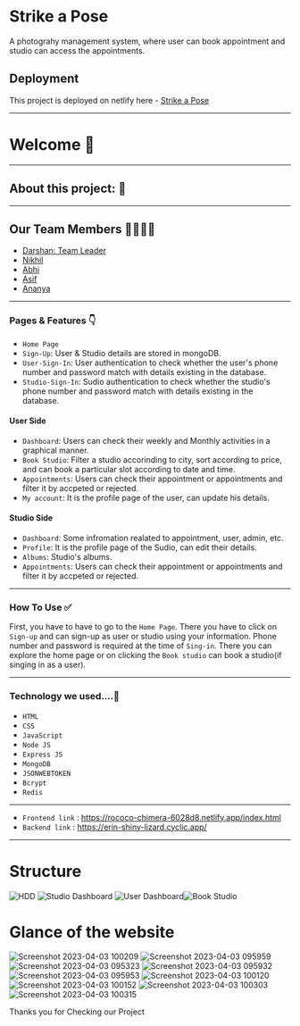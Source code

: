 # Strike a Pose
A photograhy management system, where user can book appointment and studio can access the appointments.

## Deployment

This project is deployed on netlify here - [Strike a Pose](https://rococo-chimera-6028d8.netlify.app/index.html)



---

# Welcome 👋

---

## About this project: 🙌




---

## Our Team Members 🫱🏽‍🫲🏻

- [Darshan: Team Leader](https://www.linkedin.com/in/darshan0261/)
- [Nikhil](https://www.linkedin.com/in/nikhil-kumar-67442a201/)
- [Abhi](https://www.linkedin.com/in/abhi-panchal-29721423a/)
- [Asif](https://www.linkedin.com/in/asif-patel-389b831a2/)
- [Ananya](https://www.linkedin.com/in/ananya-kumari-singh-b06564248/)

---

### Pages & Features 👇

- `Home Page`
- `Sign-Up`: User & Studio details are stored in mongoDB.
- `User-Sign-In`: User authentication to check whether the user's phone number and password match with details existing in the database.
- `Studio-Sign-In`: Sudio authentication to check whether the studio's phone number and password match with details existing in the database.

#### User Side
- `Dashboard`: Users can check their weekly and Monthly activities in a graphical manner.
- `Book Studio`: Filter a studio accorinding to city, sort according to price, and can book a particular slot according to date and time.
- `Appointments`: Users can check their appointment or appointments and filter it by accpeted or rejected.
- `My account`: It is the profile page of the user, can update his details.

#### Studio Side
- `Dashboard`: Some infromation realated to appointment, user, admin, etc.
- `Profile`: It is the profile page of the Sudio, can edit their details.
- `Albums`: Studio's albums.
- `Appointments`: Users can check their appointment or appointments and filter it by accpeted or rejected.

---

### How To Use ✅

First, you have to have to go to the `Home Page`. There you have to click on `Sign-up` and can sign-up as user or studio using your information. Phone number and password is required at the time of `Sing-in`. There you can explore the home page or on clicking the `Book studio` can book a studio(if singing in as a user).

---

### Technology we used....🔧

- `HTML` 
- `CSS` 
- `JavaScript`
- `Node JS`
- `Express JS`
- `MongoDB` 
- `JSONWEBTOKEN`
- `Bcrypt`
- `Redis`

----
- `Frontend link` : https://rococo-chimera-6028d8.netlify.app/index.html
- `Backend link`  : https://erin-shiny-lizard.cyclic.app/
----

# Structure

![HDD](https://user-images.githubusercontent.com/112763650/229427956-a17d0576-85aa-43fd-8ca9-df56722a9d1b.png)
![Studio Dashboard](https://user-images.githubusercontent.com/112763650/229427965-f969485a-03a8-4735-b009-6a01bccb7289.png)
![User Dashboard](https://user-images.githubusercontent.com/112763650/229427968-5b75b98d-8197-4e56-8335-c332a1a5cbf1.png)![Book Studio](https://user-images.githubusercontent.com/112763650/229428322-aad8a865-2afb-4a3e-bb6e-b02fd353da9a.png)



# Glance of the website
![Screenshot 2023-04-03 100209](https://user-images.githubusercontent.com/112763650/229418519-24fb8d42-f292-4b5f-becd-2098273dd780.png)
![Screenshot 2023-04-03 095959](https://user-images.githubusercontent.com/112763650/229418416-9ff24489-4c82-4dc5-aecc-5d64c18d1f98.png)
![Screenshot 2023-04-03 095323](https://user-images.githubusercontent.com/112763650/229418339-25b9c8a6-146c-441f-8b8d-78b7bf394c6a.png)
![Screenshot 2023-04-03 095932](https://user-images.githubusercontent.com/112763650/229418379-28aab616-b3db-4a39-9d49-90aeb9c17eac.png)
![Screenshot 2023-04-03 095953](https://user-images.githubusercontent.com/112763650/229418398-27512d98-4eff-4f68-96ef-082ee507cfd2.png)
![Screenshot 2023-04-03 100120](https://user-images.githubusercontent.com/112763650/229418482-e34ad59d-fb8d-448c-b97a-c948e4fc9dd3.png)
![Screenshot 2023-04-03 100152](https://user-images.githubusercontent.com/112763650/229418502-bb25fa67-cc12-4e79-b0a3-c2b8ea8b2bc3.png)
![Screenshot 2023-04-03 100303](https://user-images.githubusercontent.com/112763650/229418602-c8f933e6-4087-4b6a-9bf3-987969375dd0.png)
![Screenshot 2023-04-03 100315](https://user-images.githubusercontent.com/112763650/229418622-8a5e16c8-3b0f-42e6-a44f-4a134a05c3ce.png)




Thanks you for Checking our Project
